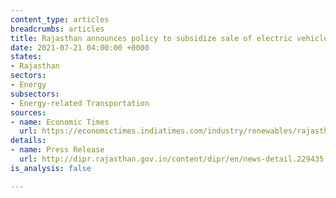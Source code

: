 ```yaml
---
content_type: articles
breadcrumbs: articles
title: Rajasthan announces policy to subsidize sale of electric vehicles
date: 2021-07-21 04:00:00 +0000
states:
- Rajasthan
sectors:
- Energy
subsectors:
- Energy-related Transportation
sources:
- name: Economic Times
  url: https://economictimes.indiatimes.com/industry/renewables/rajasthan-announces-subsidies-to-promote-electric-vehicles-after-delhi-maharashtra-and-gujarat-announce-similar-schemes/articleshow/84500259.cms
details:
- name: Press Release
  url: http://dipr.rajasthan.gov.in/content/dipr/en/news-detail.229435.html
is_analysis: false

---
```

